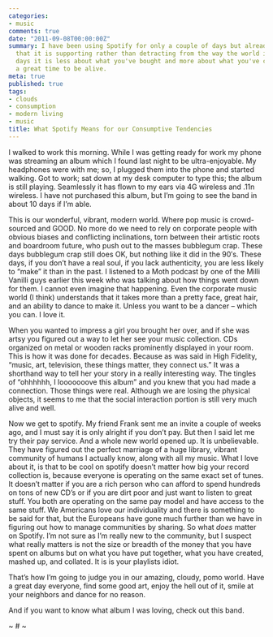 ```yaml
---
categories:
- music
comments: true
date: "2011-09-08T00:00:00Z"
summary: I have been using Spotify for only a couple of days but already it seems
  that it is supporting rather than detracting from the way the world is going. These
  days it is less about what you've bought and more about what you've created. It's
  a great time to be alive.
meta: true
published: true
tags:
- clouds
- consumption
- modern living
- music
title: What Spotify Means for our Consumptive Tendencies
---
```


I walked to work this morning. While I was getting ready for work my phone was streaming an album which I found last night to be ultra-enjoyable. My headphones were with me; so, I plugged them into the phone and started walking. Got to work; sat down at my desk computer to type this; the album is still playing. Seamlessly it has flown to my ears via 4G wireless and .11n wireless. I have not purchased this album, but I’m going to see the band in about 10 days if I’m able.


This is our wonderful, vibrant, modern world. Where pop music is crowd-sourced and GOOD. No more do we need to rely on corporate people with obvious biases and conflicting inclinations, torn between their artistic roots and boardroom future, who push out to the masses bubblegum crap. These days bubblegum crap still does OK, but nothing like it did in the 90′s. These days, if you don’t have a real soul, if you lack authenticity, you are less likely to “make” it than in the past. I listened to a Moth podcast by one of the Milli Vanilli guys earlier this week who was talking about how things went down for them. I cannot even imagine that happening. Even the corporate music world (I think) understands that it takes more than a pretty face, great hair, and an ability to dance to make it. Unless you want to be a dancer – which you can. I love it.

When you wanted to impress a girl you brought her over, and if she was artsy you figured out a way to let her see your music collection. CDs organized on metal or wooden racks prominently displayed in your room. This is how it was done for decades. Because as was said in High Fidelity, “music, art, television, these things matter, they connect us.” It was a shorthand way to tell her your story in a really interesting way. The tingles of “ohhhhhh, I looooooove this album” and you knew that you had made a connection. Those things were real. Although we are losing the physical objects, it seems to me that the social interaction portion is still very much alive and well.

Now we get to spotify. My friend Frank sent me an invite a couple of weeks ago, and I must say it is only alright if you don’t pay. But then I said let me try their pay service. And a whole new world opened up. It is unbelievable. They have figured out the perfect marriage of a huge library, vibrant community of humans I actually know, along with all my music. What I love about it, is that to be cool on spotify doesn’t matter how big your record collection is, because everyone is operating on the same exact set of tunes. It doesn’t matter if you are a rich person who can afford to spend hundreds on tons of new CD’s or if you are dirt poor and just want to listen to great stuff. You both are operating on the same pay model and have access to the same stuff. We Americans love our individuality and there is something to be said for that, but the Europeans have gone much further than we have in figuring out how to manage communities by sharing. So what *does* matter on Spotify. I’m not sure as I’m really new to the community, but I suspect what really matters is not the size or breadth of the money that you have spent on albums but on what you have put together, what you have created, mashed up, and collated. It is is your playlists idiot.

That’s how I’m going to judge you in our amazing, cloudy, pomo world. Have a great day everyone, find some good art, enjoy the hell out of it, smile at your neighbors and dance for no reason.

And if you want to know what album I was loving, check out this band.

~ # ~